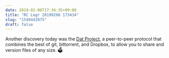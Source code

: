 ```yaml
---
date: 2019-02-06T17:34:35+09:00
title: "RC Logr 20190206 173434"
slug: "1549442075"
draft: false
---
```


Another discovery today was the [Dat Project](https://datproject.org/), a peer-to-peer protocol that combines the best of git, bittorrent, and Dropbox, to allow you to share and version files of any size. 🗳 
